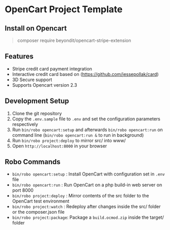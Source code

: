 # OpenCart Project Template

## Install on Opencart

> composer require beyondit/opencart-stripe-extension

## Features

 - Stripe credit card payment integration
 - Interactive credit card based on (https://github.com/jessepollak/card)
 - 3D Secure support
 - Supports Opencart version 2.3

## Development Setup

 1. Clone the git repository
 2. Copy the `.env.sample` file to `.env` and set the configuration parameters respectively
 3. Run `bin/robo opencart:setup` and afterwards `bin/robo opencart:run` on command line (`bin/robo opencart:run &` to run in background)
 4. Run `bin/robo project:deploy` to mirror src/ into www/
 5. Open `http://localhost:8000` in your browser

## Robo Commands

 * `bin/robo opencart:setup` : Install OpenCart with configuration set in `.env` file
 * `bin/robo opencart:run`   : Run OpenCart on a php build-in web server on port 8000
 * `bin/robo project:deploy` : Mirror contents of the src folder to the OpenCart test environment
 * `bin/robo project:watch`  : Redeploy after changes inside the src/ folder or the composer.json file
 * `bin/robo project:package`: Package a `build.ocmod.zip` inside the target/ folder
